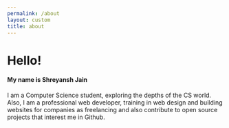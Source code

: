 ```yaml
---
permalink: /about
layout: custom
title: about
---
```


<div class="hero-slide">
            <h1 class="hero-content--main">Hello!</h1>
            <h4 class="hero-content--sub">My name is Shreyansh Jain</h4>
            <p>
                I am a Computer Science student, exploring the depths of the CS world. Also, I am a professional web developer, training in web design and building websites for companies as freelancing and also contribute to open source projects that interest me in Github.
            </p>
            <div class="slide-icon"></div>
        </div>